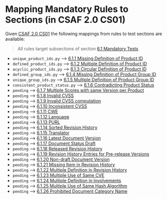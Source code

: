 # Mapping Mandatory Rules to Sections (in CSAF 2.0 CS01)

Given [CSAF 2.0 CS01](https://docs.oasis-open.org/csaf/csaf/v2.0/cs01/csaf-v2.0-cs01.html)
the following mappings from rules to test sections are available:

> All rules target subsections of section [6.1 Mandatory Tests](https://docs.oasis-open.org/csaf/csaf/v2.0/cs01/csaf-v2.0-cs01.html#61-mandatory-tests)

* `unique_product_ids.py` --> [6.1.1 Missing Definition of Product ID](https://docs.oasis-open.org/csaf/csaf/v2.0/cs01/csaf-v2.0-cs01.html#611-missing-definition-of-product-id)
* `defined_product_ids.py` --> [6.1.2 Multiple Definition of Product ID](https://docs.oasis-open.org/csaf/csaf/v2.0/cs01/csaf-v2.0-cs01.html#612-multiple-definition-of-product-id)
* `acyclic_product_ids.py` --> [6.1.3 Circular Definition of Product ID](https://docs.oasis-open.org/csaf/csaf/v2.0/cs01/csaf-v2.0-cs01.html#613-circular-definition-of-product-id)
* `defined_group_ids.py` --> [6.1.4 Missing Definition of Product Group ID](https://docs.oasis-open.org/csaf/csaf/v2.0/cs01/csaf-v2.0-cs01.html#614-missing-definition-of-product-group-id)
* `unique_group_ids.py` --> [6.1.5 Multiple Definition of Product Group ID](https://docs.oasis-open.org/csaf/csaf/v2.0/cs01/csaf-v2.0-cs01.html#615-multiple-definition-of-product-group-id)
* `consistent_product_status.py` --> [6.1.6 Contradicting Product Status](https://docs.oasis-open.org/csaf/csaf/v2.0/cs01/csaf-v2.0-cs01.html#616-contradicting-product-status)
* `pending` --> [6.1.7 Multiple Scores with same Version per Product](https://docs.oasis-open.org/csaf/csaf/v2.0/cs01/csaf-v2.0-cs01.html#617-multiple-scores-with-same-version-per-product)
* `pending` --> [6.1.8 Invalid CVSS](https://docs.oasis-open.org/csaf/csaf/v2.0/cs01/csaf-v2.0-cs01.html#618-invalid-cvss)
* `pending` --> [6.1.9 Invalid CVSS computation](https://docs.oasis-open.org/csaf/csaf/v2.0/cs01/csaf-v2.0-cs01.html#619-invalid-cvss-computation)
* `pending` --> [6.1.10 Inconsistent CVSS](https://docs.oasis-open.org/csaf/csaf/v2.0/cs01/csaf-v2.0-cs01.html#6110-inconsistent-cvss)
* `pending` --> [6.1.11 CWE](https://docs.oasis-open.org/csaf/csaf/v2.0/cs01/csaf-v2.0-cs01.html#6111-cwe)
* `pending` --> [6.1.12 Language](https://docs.oasis-open.org/csaf/csaf/v2.0/cs01/csaf-v2.0-cs01.html#6112-language)
* `pending` --> [6.1.13 PURL](https://docs.oasis-open.org/csaf/csaf/v2.0/cs01/csaf-v2.0-cs01.html#6113-purl)
* `pending` --> [6.1.14 Sorted Revision History](https://docs.oasis-open.org/csaf/csaf/v2.0/cs01/csaf-v2.0-cs01.html#6114-sorted-revision-history)
* `pending` --> [6.1.15 Translator](https://docs.oasis-open.org/csaf/csaf/v2.0/cs01/csaf-v2.0-cs01.html#6115-translator)
* `pending` --> [6.1.16 Latest Document Version](https://docs.oasis-open.org/csaf/csaf/v2.0/cs01/csaf-v2.0-cs01.html#6116-latest-document-version)
* `pending` --> [6.1.17 Document Status Draft](https://docs.oasis-open.org/csaf/csaf/v2.0/cs01/csaf-v2.0-cs01.html#6117-document-status-draft)
* `pending` --> [6.1.18 Released Revision History](https://docs.oasis-open.org/csaf/csaf/v2.0/cs01/csaf-v2.0-cs01.html#6118-released-revision-history)
* `pending` --> [6.1.19 Revision History Entries for Pre-release Versions](https://docs.oasis-open.org/csaf/csaf/v2.0/cs01/csaf-v2.0-cs01.html#6119-revision-history-entries-for-pre-release-versions)
* `pending` --> [6.1.20 Non-draft Document Version](https://docs.oasis-open.org/csaf/csaf/v2.0/cs01/csaf-v2.0-cs01.html#6120-non-draft-document-version)
* `pending` --> [6.1.21 Missing Item in Revision History](https://docs.oasis-open.org/csaf/csaf/v2.0/cs01/csaf-v2.0-cs01.html#6121-missing-item-in-revision-history)
* `pending` --> [6.1.22 Multiple Definition in Revision History](https://docs.oasis-open.org/csaf/csaf/v2.0/cs01/csaf-v2.0-cs01.html#6122-multiple-definition-in-revision-history)
* `pending` --> [6.1.23 Multiple Use of Same CVE](https://docs.oasis-open.org/csaf/csaf/v2.0/cs01/csaf-v2.0-cs01.html#6123-multiple-use-of-same-cve)
* `pending` --> [6.1.24 Multiple Definition in Involvements](https://docs.oasis-open.org/csaf/csaf/v2.0/cs01/csaf-v2.0-cs01.html#6124-multiple-definition-in-involvements)
* `pending` --> [6.1.25 Multiple Use of Same Hash Algorithm](https://docs.oasis-open.org/csaf/csaf/v2.0/cs01/csaf-v2.0-cs01.html#6125-multiple-use-of-same-hash-algorithm)
* `pending` --> [6.1.26 Prohibited Document Category Name](https://docs.oasis-open.org/csaf/csaf/v2.0/cs01/csaf-v2.0-cs01.html#6126-prohibited-document-category-name)
